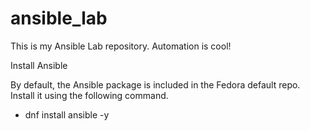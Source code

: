 # ansible_lab

This is my Ansible Lab repository. Automation is cool!

Install Ansible

By default, the Ansible package is included in the Fedora default repo. Install it using the following command.

- dnf install ansible -y

